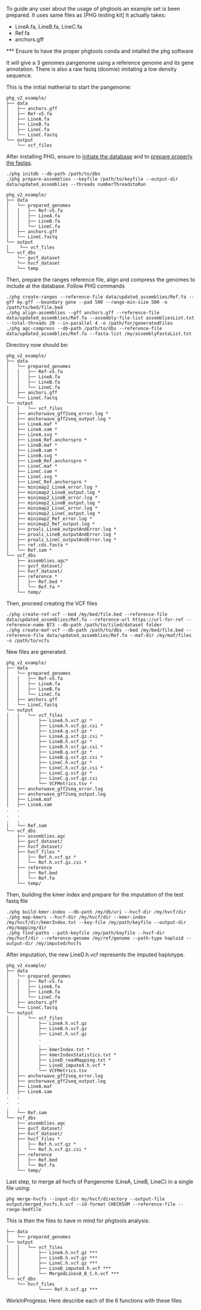 To guide any user about the usage of phgtools an example set is been prepared. It uses same files as [PHG testing kit]
It actually takes: 
- LineA.fa, LineB.fa, LineC.fa
- Ref.fa
- anchors.gff

*** Ensure to have the proper phgtools conda and intalled the phg software

It will give a 3 genomes pangenome using a reference genome and its gene annotation.
There is also a raw fastq (doomie) imitating a low density sequence.

This is the initial matherial to start the pangenome:
```
phg_v2_example/
├── data
│   ├── anchors.gff
│   ├── Ref-v5.fa
│   ├── LineA.fa
│   ├── LineB.fa
│   ├── LineC.fa
│   └── LineC.fastq
└── output
    └── vcf_files
```
After installing PHG, ensure to [initiate the database](https://github.com/maize-genetics/phg_v2?tab=readme-ov-file#build-and-load-data) and to [prepare properly the fastas](https://phg.maizegenetics.net/build_and_load/#prepare-assembly-fasta-files).

```
./phg initdb --db-path /path/to/dbs
./phg prepare-assemblies --keyfile /path/to/keyfile --output-dir data/updated_assemblies --threads numberThreadstoRun
```
```
phg_v2_example/
├── data
│   └── prepared_genomes
│   │   ├── Ref-v5.fa
│   │   ├── LineA.fa
│   │   ├── LineB.fa
│   │   └── LineC.fa
│   ├── anchors.gff
│   └── LineC.fastq
└── output
│    └── vcf_files
└── vcf_dbs
    └── gvcf_dataset
    └── hvcf_dataset
    └── temp
```
Then, prepare the ranges reference file, align and compress the genomes to include at the database. Follow PHG commands
```
./phg create-ranges --reference-file data/updated_assemblies/Ref.fa --gff my.gff --boundary gene --pad 500 --range-min-size 500 -o /path/to/bed/file.bed
./phg align-assemblies --gff anchors.gff --reference-file data/updated_assemblies/Ref.fa --assembly-file-list assembliesList.txt --total-threads 20 --in-parallel 4 -o /path/for/generatedFiles
./phg agc-compress --db-path /path/to/dbs --reference-file data/updated_assemblies/Ref.fa --fasta-list /my/assemblyFastaList.txt
```
Directory now should be:
```
phg_v2_example/
├── data
│   └── prepared_genomes
│   │   ├── Ref-v5.fa
│   │   ├── LineA.fa
│   │   ├── LineB.fa
│   │   └── LineC.fa
│   ├── anchors.gff
│   └── LineC.fastq
└── output
│   │   └── vcf_files
│   ├── anchorwave_gff2seq_error.log *
│   ├── anchorwave_gff2seq_output.log *
│   ├── LineA.maf *
│   ├── LineA.sam *
│   ├── LineA.svg *
│   ├── LineA_Ref.anchorspro *
│   ├── LineB.maf *
│   ├── LineB.sam *
│   ├── LineB.svg *
│   ├── LineB_Ref.anchorspro *
│   ├── LineC.maf *
│   ├── LineC.sam *
│   ├── LineC.svg *
│   ├── LineC_Ref.anchorspro *
│   ├── minimap2_LineA_error.log *
│   ├── minimap2_LineA_output.log *
│   ├── minimap2_LineB_error.log *
│   ├── minimap2_LineB_output.log *
│   ├── minimap2_LineC_error.log *
│   ├── minimap2_LineC_output.log *
│   ├── minimap2_Ref_error.log *
│   ├── minimap2_Ref_output.log *
│   ├── proali_LineA_outputAndError.log *
│   ├── proali_LineB_outputAndError.log *
│   ├── proali_LineC_outputAndError.log *
│   ├── ref.cds.fasta *
│   └── Ref.sam *
└── vcf_dbs
    ├── assemblies.agc*
    ├── gvcf_dataset/
    ├── hvcf_dataset/
    ├── reference *
    │   ├── Ref.bed *
    │   └── Ref.fa *
    └── temp/
```
Then, proceed creating the VCF files
```
./phg create-ref-vcf --bed /my/bed/file.bed --reference-file data/updated_assemblies/Ref.fa --reference-url https://url-for-ref --reference-name B73 --db-path /path/to/tiled/dataset folder
./phg create-maf-vcf --db-path /path/to/dbs --bed /my/bed/file.bed --reference-file data/updated_assemblies/Ref.fa --maf-dir /my/maf/files -o /path/to/vcfs
```
New files are generated.
```
phg_v2_example/
├── data
│   └── prepared_genomes
│   │   ├── Ref-v5.fa
│   │   ├── LineA.fa
│   │   ├── LineB.fa
│   │   └── LineC.fa
│   ├── anchors.gff
│   └── LineC.fastq
└── output
│   │   └── vcf_files
│   │       ├── LineA.h.vcf.gz *
│   │       ├── LineA.h.vcf.gz.csi *
│   │       ├── LineA.g.vcf.gz *
│   │       ├── LineA.g.vcf.gz.csi *
│   │       ├── LineB.h.vcf.gz *
│   │       ├── LineB.h.vcf.gz.csi *
│   │       ├── LineB.g.vcf.gz *
│   │       ├── LineB.g.vcf.gz.csi *
│   │       ├── LineC.h.vcf.gz *
│   │       ├── LineC.h.vcf.gz.csi *
│   │       ├── LineC.g.vcf.gz *
│   │       ├── LineC.g.vcf.gz.csi 
│   │       └── VCFMetrics.tsv *
│   ├── anchorwave_gff2seq_error.log 
│   ├── anchorwave_gff2seq_output.log 
│   ├── LineA.maf 
│   ├── LineA.sam 
.   .
.   .
.   .
│   └── Ref.sam 
└── vcf_dbs
    ├── assemblies.agc
    ├── gvcf_dataset/
    ├── hvcf_dataset/
    ├── hvcf_files *
    │   ├── Ref.h.vcf.gz *
    │   └── Ref.h.vcf.gz.csi *
    ├── reference 
    │   ├── Ref.bed 
    │   └── Ref.fa 
    └── temp/
```
Then, building the kmer index and prepare for the imputation of the test fastq file
```
./phg build-kmer-index --db-path /my/db/uri --hvcf-dir /my/hvcf/dir
./phg map-kmers --hvcf-dir /my/hvcf/dir --kmer-index /my/hvcf/dir/kmerIndex.txt --key-file /my/path/keyfile --output-dir /my/mapping/dir
./phg find-paths --path-keyfile /my/path/keyfile --hvcf-dir /my/hvcf/dir --reference-genome /my/ref/genome --path-type haploid --output-dir /my/imputed/hvcfs
```
After imputation, the new LineD.h.vcf represents the imputed haplotype.
```
phg_v2_example/
├── data
│   └── prepared_genomes
│   │   ├── Ref-v5.fa
│   │   ├── LineA.fa
│   │   ├── LineB.fa
│   │   └── LineC.fa
│   ├── anchors.gff
│   └── LineC.fastq
└── output
│   │   └── vcf_files
│   │       ├── LineA.h.vcf.gz 
│   │       ├── LineB.h.vcf.gz 
│   │       ├── LineC.h.vcf.gz 
│   │       .
│   │       .
│   │       ├── kmerIndex.txt *
│   │       ├── kmerIndexStatistics.txt *
│   │       ├── LineD_readMapping.txt *
│   │       ├── LineD_imputed.h.vcf *
│   │       └── VCFMetrics.tsv 
│   ├── anchorwave_gff2seq_error.log 
│   ├── anchorwave_gff2seq_output.log 
│   ├── LineA.maf 
│   ├── LineA.sam 
.   .
.   .
.   .
│   └── Ref.sam 
└── vcf_dbs
    ├── assemblies.agc
    ├── gvcf_dataset/
    ├── hvcf_dataset/
    ├── hvcf_files *
    │   ├── Ref.h.vcf.gz *
    │   └── Ref.h.vcf.gz.csi *
    ├── reference 
    │   ├── Ref.bed 
    │   └── Ref.fa 
    └── temp/
```
Last step, to merge all hvcfs of Pangenome (LineA, LineB, LineC) in a single file using:
```
phg merge-hvcfs --input-dir my/hvcf/directory --output-file output/merged_hvcfs.h.vcf --id-format CHECKSUM --reference-file --range-bedfile
```

This is then the files to have in mind for phgtools analysis:

```
├── data
│   └── prepared_genomes
└── output
│   │   └── vcf_files
│   │       ├── LineA.h.vcf.gz ***
│   │       ├── LineB.h.vcf.gz ***
│   │       ├── LineC.h.vcf.gz ***
│   │       ├── LineD_imputed.h.vcf ***
│   │       └── MergedLinesA_B_C.h.vcf ***
└── vcf_dbs
    └── hvcf_files 
            └──── Ref.h.vcf.gz ***

```

WorkInProgress:
Here describe each of the 6 functions with these files
